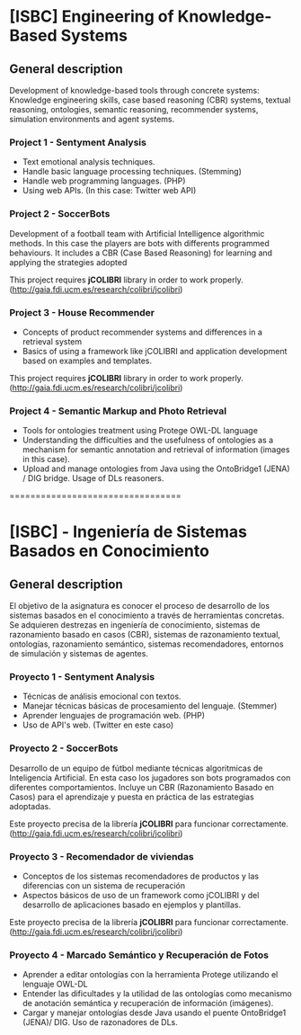[ISBC] Engineering of Knowledge-Based Systems
==

## General description

Development of knowledge-based tools through concrete systems: Knowledge engineering skills, case based reasoning (CBR) systems, textual reasoning, ontologies, semantic reasoning, recommender systems, simulation environments and agent systems.

### Project 1 - Sentyment Analysis

* Text emotional analysis techniques.
* Handle basic language processing techniques. (Stemming)
* Handle web programming languages. (PHP) 
* Using web APIs. (In this case: Twitter web API) 

### Project 2 - SoccerBots

Development of a football team with Artificial Intelligence algorithmic methods. In this case the players are bots with differents programmed behaviours. It includes a CBR (Case Based Reasoning) for learning and applying the strategies adopted

This project requires **jCOLIBRI** library in order to work properly. (http://gaia.fdi.ucm.es/research/colibri/jcolibri) 

### Project 3 - House Recommender

* Concepts of product recommender systems and differences in a retrieval system
* Basics of using a framework like jCOLIBRI and application development based on examples and templates. 

This project requires **jCOLIBRI** library in order to work properly. (http://gaia.fdi.ucm.es/research/colibri/jcolibri) 

### Project 4 - Semantic Markup and Photo Retrieval

* Tools for ontologies treatment using Protege OWL-DL language
* Understanding the difficulties and the usefulness of ontologies as a mechanism for semantic annotation and retrieval of information (images in this case).
* Upload and manage ontologies from Java using the OntoBridge1 (JENA) / DIG bridge. Usage of DLs reasoners. 

=================================


[ISBC] - Ingeniería de Sistemas Basados en Conocimiento
==

## General description

El objetivo de la asignatura es conocer el proceso de desarrollo de los sistemas basados en el conocimiento a través de herramientas concretas. Se adquieren destrezas en ingeniería de conocimiento, sistemas de razonamiento basado en casos (CBR), sistemas de razonamiento textual, ontologías, razonamiento semántico, sistemas recomendadores, entornos de simulación y sistemas de agentes.

### Proyecto 1 - Sentyment Analysis

* Técnicas de análisis emocional con textos.
* Manejar técnicas básicas de procesamiento del lenguaje. (Stemmer)
* Aprender lenguajes de programación web. (PHP)
* Uso de API's web. (Twitter en este caso)

### Proyecto 2 - SoccerBots

Desarrollo de un equipo de fútbol mediante técnicas algoritmicas de Inteligencia Artificial. En esta caso los jugadores son bots programados con diferentes comportamientos. Incluye un CBR (Razonamiento Basado en Casos) para el aprendizaje y puesta en práctica de las estrategias adoptadas.

Este proyecto precisa de la librería **jCOLIBRI** para funcionar correctamente. (http://gaia.fdi.ucm.es/research/colibri/jcolibri)

### Proyecto 3 - Recomendador de viviendas

* Conceptos de los sistemas recomendadores de productos y las diferencias con un sistema de recuperación
* Aspectos básicos de uso de un framework como jCOLIBRI y del desarrollo de aplicaciones basado en ejemplos y plantillas.

Este proyecto precisa de la librería **jCOLIBRI** para funcionar correctamente. (http://gaia.fdi.ucm.es/research/colibri/jcolibri)

### Proyecto 4 - Marcado Semántico y Recuperación de Fotos

* Aprender a editar ontologías con la herramienta Protege utilizando el lenguaje OWL-DL
* Entender las dificultades y la utilidad de las ontologías como mecanismo de anotación semántica y recuperación de información (imágenes).
* Cargar y manejar ontologías desde Java usando el puente OntoBridge1 (JENA)/ DIG. Uso de razonadores de DLs.
